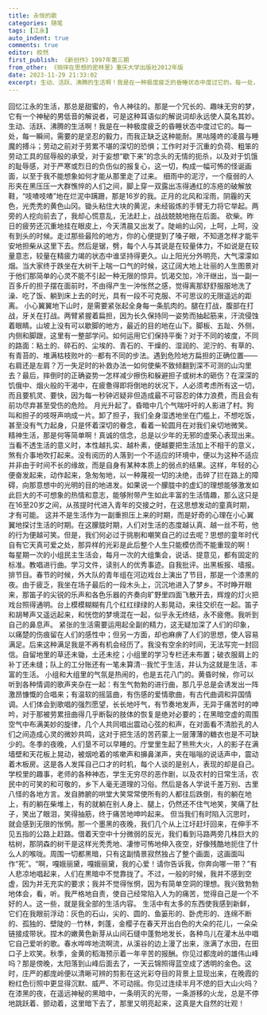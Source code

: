 ```yaml
---
title: 永恒的歌
categories: 随笔
tags: [江永]
auto_indent: true
comments: true
editor: 皎然
first_publish: 《新创作》1997年第三期
from_other: 《徜徉在思想的密林里》重庆大学出版社2012年版
date: 2023-11-29 21:33:02
excerpt: 生动、活跃、沸腾的生活啊！我是在一种极度疲乏的昏睡状态中度过它的。每一处，每一瞬间，需要的是坚忍的毅力，而我正缺乏这种能耐。黑咕隆咚的凌晨与睡魔的搏斗；劳动之前对于劳累不堪的深切的恐惧；工作时对于沉重的负荷、粗笨的劳动工具的屈辱般的承受，对于妄想“歇下来”的念头的无情的扼杀，以及对于饥饿的耻辱感，对于严寒或烈日的负伤似的报复心，这一切，构成一幅可怖的怪诞画面，以至于我不能想象如何才能从那里走了过来。
---
```

回忆江永的生活，那总是甜蜜的，令人神往的。那是一个冗长的、趣味无穷的梦，它有一个神秘的男低音的解说者，可是这种耳语似的解说词却永远使人莫名其妙。
生动、活跃、沸腾的生活啊！我是在一种极度疲乏的昏睡状态中度过它的。每一处，每一瞬间，需要的是坚忍的毅力，而我正缺乏这种能耐。黑咕隆咚的凌晨与睡魔的搏斗；劳动之前对于劳累不堪的深切的恐惧；工作时对于沉重的负荷、粗笨的劳动工具的屈辱般的承受，对于妄想“歇下来”的念头的无情的扼杀，以及对于饥饿的耻辱感，对于严寒或烈日的负伤似的报复心，这一切，构成一幅可怖的怪诞画面，以至于我不能想象如何才能从那里走了过来。
细雨中的泥泞，一个瘦弱的人形夹在黑压压一大群憔悴的人们之间，脚上穿一双露出冻得通红的冻疮的破解放鞋，“吱喳吱喳”地在烂泥中蹒跚，那是16岁的我。正月的北风和淫雨，阴霾的天色，光秃秃的黄色山冈。锄头粘住大块的黄泥，未经锻炼的手臂无力将它举起。两旁的人挖向前去了，我却心慌意乱，无法赶上，战战兢兢地拖在后面。
砍柴。昨日的疲劳还沉重地挂在眼皮上，今天清晨又出发了。陡峭的山冈，上呵，上呵，没有到头的时候。走过那些最险的地方，你的心便提到了嗓子眼，不知道怎样才能平安地担柴从这里下去。然后是锯，劈，每个人与其说是在较量体力，不如说是在较量意志，较量在精疲力竭的状态中谁坚持得更久。山上阳光分外明亮，大气濛濛如烟。当大家终于跌坐在大树干上喘一口气的时候，这辽阔大地上壮丽的人生图景对于他们那简单的心灵不能不引起一种无限的惊异。饥渴交加，冷汗继出，当一副一百多斤的担子摆在面前时，不由得产生一沖怅然之感，觉得离那舒舒服服地洗了澡、吃了饭、躺到床上去的时光，具有一段不可克服、不可思议的无限遥远的距离。
小心翼翼地下山时，是需要紧张起全身每一条肌肉的。腿在打战，腹部在打战，牙关在打战。两臂紧握着扁担，因为长久保持同一姿势而抽起筋来，汗流侵蚀着眼睛。山坡上没有可以歇脚的地方，最近的目的地在山下。脚板、五趾、外侧，内侧和脚跟，这里有一整部学问。如何运用它们保持平衡？对于不同的坡度，不同的路面：粘土的、碎石的、尘埃的、青石的、干燥的、湿润的、泥泞的、有草的、有青苔的、堆满枯枝败叶的···都有不同的步法。遇到危险地方扁担的正确位置——右肩还是左肩？万一失足时的补救办法一如何使柴不致倾翻到深不可测的山沟里去？最后，摔倒时的正确姿势一怎样减少擦伤和躲避担子或树木的砸伤？在深深的饥俄中、烟火般的干渴中，在疲惫得即将倒地的状况下，人必须考虑所有这一切，而且要机灵、要快，因为每一秒钟迟疑非但造成最不可容忍的体力浪费，而且会有前功尽弃甚至受伤的危险。
月光升起了。昏暗中几个气喘吁吁的人影进了村。狗叫和担子的吱呀声响成一片。卸了担子，我们全身湿透地坐在门槛上，不想吃饭，甚至没有气力起身，只是怀着深切的眷念，看着一轮圆月在对我们亲切地微笑。
精神生活，那是何等简单啊！真诚的信念，总是以少年的无邪的虚荣心表现出来。当看不透生活的意义时，本性越扎实、越朴素，便越要把生活加上不相干的意义，煞有介事地吹打起来。没有阅历的人落到一个不适应的环境中，便以为这种不适应并非由于时间不长的缘故，而是自身有某种本质上的弱点的结果。这样，年轻的心便奋发起来，动作起来，急匆匆地，以一种蔑视一切的决绝，击碎了拦在路上的障碍，向那意想中的光明的目的地进发。如果说一个朦胧中的虚幻的理想能够激发如此巨大的不可想象的热情和意志，能够附带产生如此丰富的生活情趣，那么这只是在16至20岁之间，从孩提时代进入青年的交接之时，在这思想发动的童真时期，才有可能。
这并不是生活作为一副重担压上来的时期，而是好奇的心理在小心翼翼地探讨生活的时期。在这朦胧时期，人们对生活的态度越认真、越一丝不苟，他的行为便越可笑。但是，我们何必过于挑剔和嘲笑自己的过去呢？思想的童年时代自有它天真可爱之处，那异样的光彩是此后整个人生只能模仿而不能重现的啊！
每星期一次的小组民主生活会，每月一次的大组集会，说话、提意见，都有固定的标准。教唱进行曲。学习文件，读别人的优秀事迹。自我批评。出黑板报、墙报。排节目。春节的时候，外大队的青年组在河边戏台上演出了节目，那是一个漆黑的夜。由于疲乏，我坐在场子最后的一段木头上，沉沉地进入了梦乡。不时睁开眼来，那笛子的尖锐的乐声和各色乐器的齐奏向旷野里四面飞散开去，辉煌的灯火把戏台照得通明。台上模模糊糊有几个红红绿绿的人影晃动，来往交织在一起。笛子和胡琴声又遥远起来，和恍惚的梦境混在一起，似乎永无终结，永不疲倦。我听到自己的鼻息声。
紧张的生活需要运用起全副的精力，这无疑加深了人们的印象，以痛楚的伤痕留在人们的感性中；但另一方面，却也麻痹了人们的思想，使人容易满足。后来这种满足我是不再有机会经历了。我没有空余的时间，无法写完一封回信。自留地里的草还未锄，土还未挖；小组里的学习专栏还未布置；破衣服肩上的补丁还未缝；队上的工分账还有一笔未算清···我忙于生活，并认为这就是生活，丰富的生活。
小组和大组里的气氛是热闹的，也是五花八门的。黄昏时候，你可以听到各种情调的歌声夹杂在一起：有生气勃勃的进行曲，那几乎总是会诱发出一阵激昂慷慨的合唱来；有温软的摇篮曲，有伤感的爱情歌曲，有古代曲调和异国情调。人们体会到歌唱的强烈愿望，长长地吁气，有节奏地发声，无异于痛苦时的呻吟，对于那被劳累扭曲得几乎断裂的肢体的恢复是绝对必要的；在黑暗空虚的周围空气中布满美妙的旋律，几个人共同唱出震动心弦的和声，在对面看不清脸孔的人们之间造成心灵的微妙共鸣，这对于把生活的苦药蒙上一层薄薄的糖衣也是不可缺少的。冬季的夜晚，人们垦不可以早睡的。庁堂里生起了熊熊大火，人的影子在满墙壁和天花板上晃动，被烟呛着的咳嗽声和擤鼻涕声，夹在嗡嗡的说话声中，震动着木板房。这是各人发挥自己口才的时机，每个人谈的是别人，表现的却是自己。学校里的趣事，老师的各种神态，学生无穷尽的恶作剧，以及农村的日常生活，农民中的可笑的和可敬的，乡下人毫无道理的习俗。然后是各人学说千差万别、古里八怪的各地方言。发自肺腑的哄堂大笑常常使所有的人都往后跌倒，有的躺在地上，有的躺在柴堆上，有的就躺在别人身上、腿上，仍然还不住气地笑，笑痛了肚子，笑出了眼泪，笑得抽筋，终于痛苦地呻吟起来。
但当我们有时陷入沉思时，就会感到无限的怅惘。那一个墨黑的夜晚，我们几个从上江圩赶圩回来，在伸手不见五指的公路上赶路。借着天空中十分微弱的反光，我们看到马路两旁几株巨大的枯树，那阴森的树干是这样光秃秃地、凄惨可怖地伸入夜空，好像残酷地扼住了什么人的喉咙。周围一切都黑暗，只有这副情景寂然独占了整个画面，这画面叫作“死”。“啊，嘎娥丽黛，嘎娥丽黛，我的心爱！请你告诉我，你奔向哪一带？”有人悲凉地唱起来，人们在黒暗中不觉靠拢了。不过，一般的时候，我并不感到空虚，因为并无充实的要求；我并不觉得怅惘，因为有简单空洞的理想。我兴致勃勃地体会，看，听。我严格地自责，使自己经常陷入人为的痛苦，觉得自己是一个不好的人。这一些，就是我全部的生活内容。
生活中有太多的东西使我感到新鲜，它们在我眼前浮动：灰色的石山，尖的、圆的、鱼篓形的、卧虎形的、连绵不断的、孤独的、壁陡的···竹林，刺蓬，金樱子在春天开出白色的大朵的花儿，一朵朵链接成带状。捏木的嫩黄色新芽从山间石缝中蓬勃地发长，各种鸟儿在灌木丛中唱它自己爱听的歌。春水哗哗地流啊流，从溪谷的边上漫了出来，涨满了水田，在田口子上欢笑。秋季，金黄的稻海预示着一年辛苦的报酬。你见过都庞岭的雄伟山峰吗？那是傍晚，太阳落到山峰后面去了，一天云锦照得蓝空成了透明的金色。这时，庄严的都庞岭便以清晰可辨的剪影在这光彩夺目的背景上显现出来，在晚霞的粉红色衍照中更显得沉默、威严、不可动摇。你见过连续半月不熄的巨大山火吗？在漆黑的夜，在遥远神秘的黑暗中，一条明灭的光带，一条游移的火龙，总是不停地跳跃着、颤动着，这里暗下去了，那里又明亮起来，这真是大自然的壮观！
